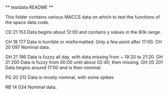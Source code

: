 ** testdata README **

This folder contains various MACCS data on which to test the functions
of the space data code.

CD 21 153  Data begins about 12:00 and contains y values in the 80k range.

CH 18 177  Data is horrible or misformatted. Only a few point after 17:00.
CH 20 097  Nominal data.

GH 21 196  Data is fuzzy all day, with data missing from ~ 19:20 to 21:20.
GH 21 200  Data is fuzzy from 00:00 until about 02:40, then missing.
GH 20 201  Data begins around 17:00 and is then nominal.

PG 20 212  Data is mostly nominal, with some spikes.

RB 14 034  Nominal data.
